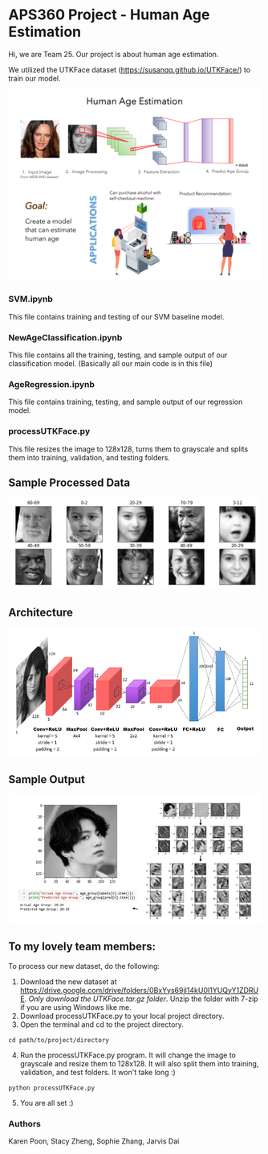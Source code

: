 # APS360 Project - Human Age Estimation
Hi, we are Team 25. Our project is about human age estimation.

We utilized the UTKFace dataset (https://susanqq.github.io/UTKFace/) to train our model.

<p align="center">
  <img width="600" src="https://github.com/karen-poon/aps360-project/blob/master/illustration/aps360_project_illustrations.png">
</p>

### SVM.ipynb
This file contains training and testing of our SVM baseline model.

### NewAgeClassification.ipynb
This file contains all the training, testing, and sample output of our classification model.
(Basically all our main code is in this file)

### AgeRegression.ipynb
This file contains training, testing, and sample output of our regression model.

### processUTKFace.py
This file resizes the image to 128x128, turns them to grayscale and splits them into training, validation, and testing folders.

## Sample Processed Data
<p align="center">
  <img width="500" src="https://github.com/karen-poon/aps360-project/blob/master/illustration/sample_processed_data.png">
</p>


## Architecture
<p align="center">
  <img width="700" src="https://github.com/karen-poon/aps360-project/blob/master/illustration/architecture.png">
</p>

## Sample Output
<p align="center">
  <img width="700" src="https://github.com/karen-poon/aps360-project/blob/master/illustration/sample_output.png">
</p>

## To my lovely team members:
To process our new dataset, do the following:
1. Download the new dataset at https://drive.google.com/drive/folders/0BxYys69jI14kU0I1YUQyY1ZDRUE. *Only download the UTKFace.tar.gz folder*. Unzip the folder with 7-zip if you are using Windows like me.
2. Download processUTKFace.py to your local project directory.
3. Open the terminal and cd to the project directory.
```shell
cd path/to/project/directory
```
4. Run the processUTKFace.py program. It will change the image to grayscale and resize them to 128x128. It will also split them into training, validation, and test folders. It won't take long :)
```shell
python processUTKFace.py
```
5. You are all set :)

### Authors
Karen Poon, Stacy Zheng, Sophie Zhang, Jarvis Dai
